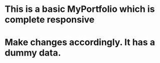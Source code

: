 # This is a basic MyPortfolio which is complete responsive
# Make changes accordingly. It has a dummy data.
